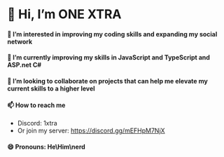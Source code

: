 # 👋 Hi, I’m ONE XTRA
#### 👀 I’m interested in improving my coding skills and expanding my social network
#### 🌱 I’m currently improving my skills in JavaScript and TypeScript and ASP.net C#
#### 💞️ I’m looking to collaborate on projects that can help me elevate my current skills to a higher level
#### 📫 How to reach me
- Discord: 1xtra
- Or join my server: https://discord.gg/mEFHpM7NjX
#### 😄 Pronouns: He\Him\nerd

<!---
ONE-XTRA/ONE-XTRA is a ✨ special ✨ repository because its `README.md` (this file) appears on your GitHub profile.
You can click the Preview link to take a look at your changes.
--->
